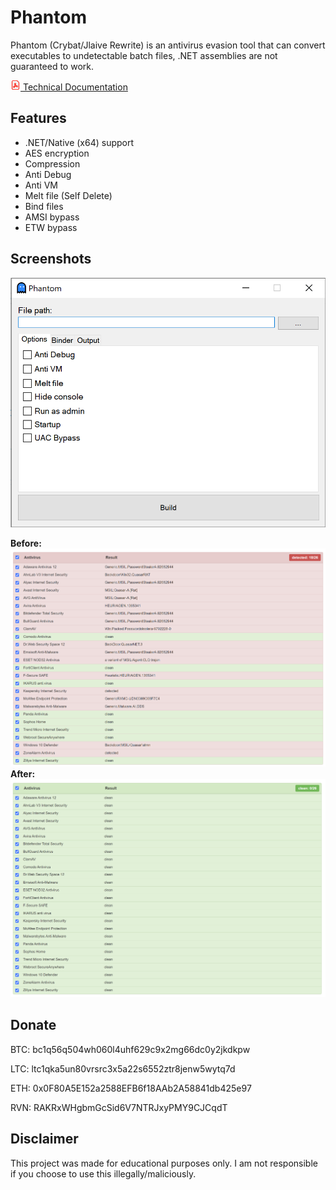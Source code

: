 # Phantom

Phantom (Crybat/Jlaive Rewrite) is an antivirus evasion tool that can convert executables to undetectable batch files, .NET assemblies are not guaranteed to work.

[![](https://raw.githubusercontent.com/C5Hackr/Phantom/main/Images/pdf.png) Technical Documentation](https://github.com/C5Hackr/Phantom/blob/main/Phantom%20Technical%20Documentation.pdf)

## Features
- .NET/Native (x64) support
- AES encryption
- Compression
- Anti Debug
- Anti VM
- Melt file (Self Delete)
- Bind files
- AMSI bypass
- ETW bypass

## Screenshots

![image](https://raw.githubusercontent.com/C5Hackr/Phantom/main/Images/PhantomUI.png)

**Before:**
![image](https://raw.githubusercontent.com/C5Hackr/Phantom/main/Images/PhantomBefore.png)
**After:**
![image](https://raw.githubusercontent.com/C5Hackr/Phantom/main/Images/PhantomAfter.png)


## Donate
BTC: bc1q56q504wh060l4uhf629c9x2mg66dc0y2jkdkpw

LTC: ltc1qka5un80vrsrc3x5a22s6552ztr8jenw5wytq7d

ETH: 0x0F80A5E152a2588EFB6f18AAb2A58841db425e97

RVN: RAKRxWHgbmGcSid6V7NTRJxyPMY9CJCqdT

## Disclaimer
This project was made for educational purposes only. I am not responsible if you choose to use this illegally/maliciously.
